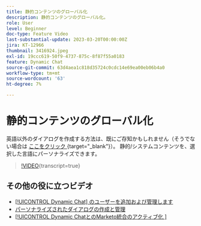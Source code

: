 ```yaml
---
title: 静的コンテンツのグローバル化
description: 静的コンテンツのグローバル化。
role: User
level: Beginner
doc-type: Feature Video
last-substantial-update: 2023-03-20T00:00:00Z
jira: KT-12966
thumbnail: 3416924.jpeg
exl-id: 19ccc619-50f9-4737-875c-8f87f55a0183
feature: Dynamic Chat
source-git-commit: 63d4aea1c818d35724c0cdc14e69ea00eb06b4a0
workflow-type: tm+mt
source-wordcount: '63'
ht-degree: 7%

---
```


# 静的コンテンツのグローバル化

英語以外のダイアログを作成する方法は、既にご存知かもしれません（そうでない場合は [ ここをクリック ](https://nation.marketo.com/t5/dynamic-chat-discussion/design-non-english-language-conversations-in-dynamic-chat/m-p/324317#M39){target="_blank"}）。 静的/システムコンテンツを、選択した言語にパーソナライズできます。

>[!VIDEO](https://video.tv.adobe.com/v/3416924/?quality=12&learn=on){transcript=true}

## その他の役に立つビデオ

* [[!UICONTROL Dynamic Chat] のユーザーを追加および管理します](user-management.md)
* [パーソナライズされたダイアログの作成と管理](dialogue-management.md)
* [[!UICONTROL Dynamic ChatとのMarketo統合のアクティブ化 &#x200B;]](marketo-integration.md)
